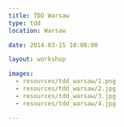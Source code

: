 ```yaml
---
title: TDD Warsaw
type: tdd
location: Warsaw

date: 2014-03-15 10:00:00

layout: workshop

images:
  - resources/tdd_warsaw/1.png
  - resources/tdd_warsaw/2.jpg
  - resources/tdd_warsaw/3.jpg
  - resources/tdd_warsaw/4.jpg

---
```


